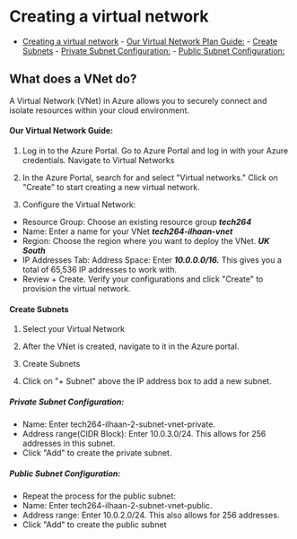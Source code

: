 # Creating a virtual network
- [Creating a virtual network](#creating-a-virtual-network)
      - [Our Virtual Network Plan Guide:](#our-virtual-network-plan-guide)
      - [Create Subnets](#create-subnets)
        - [Private Subnet Configuration:](#private-subnet-configuration)
        - [Public Subnet Configuration:](#public-subnet-configuration)

## What does a VNet do?
 A Virtual Network (VNet) in Azure allows you to securely connect and isolate resources within your cloud environment. 
 
#### Our Virtual Network Guide:


1. Log in to the Azure Portal. Go to Azure Portal and log in with your Azure credentials.
Navigate to Virtual Networks

2.  In the Azure Portal, search for and select "Virtual networks." Click on "Create" to start creating a new virtual network.

3. Configure the Virtual Network:

- Resource Group: Choose an existing resource group ***tech264***
- Name: Enter a name for your VNet ***tech264-ilhaan-vnet***
- Region: Choose the region where you want to deploy the VNet. ***UK South***
- IP Addresses Tab: Address Space: Enter ***10.0.0.0/16.*** This gives you a total of 65,536 IP addresses to work with.
- Review + Create.  Verify your configurations and click "Create" to provision the virtual network.
#### Create Subnets
1. Select your Virtual Network

2. After the VNet is created, navigate to it in the Azure portal.
3. Create Subnets

4. Click on "+ Subnet" above the IP address box to add a new subnet.
##### Private Subnet Configuration:

- Name: Enter tech264-ilhaan-2-subnet-vnet-private.
- Address range(CIDR Block): Enter 10.0.3.0/24. This allows for 256 addresses in this subnet.
- Click "Add" to create the private subnet.
  
##### Public Subnet Configuration:
- Repeat the process for the public subnet:
- Name: Enter tech264-ilhaan-2-subnet-vnet-public.
- Address range: Enter 10.0.2.0/24. This also allows for 256 addresses.
- Click "Add" to create the public subnet